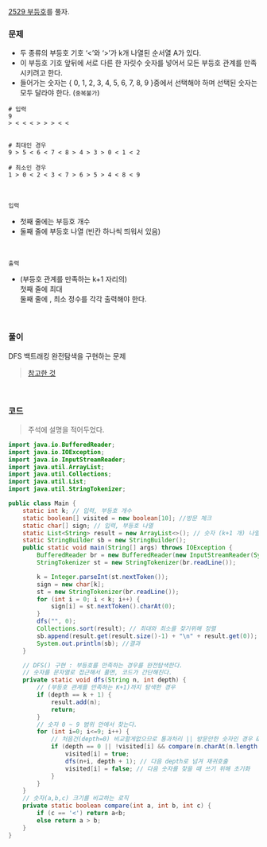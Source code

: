 [2529 부등호](https://www.acmicpc.net/problem/2529)를 풀자. <br>

### 문제
+ 두 종류의 부등호 기호 ‘<’와 ‘>’가 k개 나열된 순서열 A가 있다.
+ 이 부등호 기호 앞뒤에 서로 다른 한 자릿수 숫자를 넣어서 모든 부등호 관계를 만족시키려고 한다.
+ 들어가는 숫자는 { 0, 1, 2, 3, 4, 5, 6, 7, 8, 9 }중에서 선택해야 하며 선택된 숫자는 모두 달라야 한다. (`중복불가`)
```
# 입력
9
> < < < > > > < <


# 최대인 경우
9 > 5 < 6 < 7 < 8 > 4 > 3 > 0 < 1 < 2

# 최소인 경우
1 > 0 < 2 < 3 < 7 > 6 > 5 > 4 < 8 < 9
```

<br>

`입력` <br>
+ 첫째 줄에는 부등호 개수
+ 둘째 줄에 부등호 나열 (빈칸 하나씩 띄워서 있음)

<br>

`출력` <br>
+ (부등호 관계를 만족하는 k+1 자리의) <br> 첫째 줄에  최대 <br> 둘째 줄에 , 최소 정수를 각각 출력해야 한다.

<br>

### 풀이
DFS 백트래킹 완전탐색을 구현하는 문제
> [참고한 것](https://youngest-programming.tistory.com/558)

<br>

### 코드
> 주석에 설명을 적어두었다. 

```java
import java.io.BufferedReader;
import java.io.IOException;
import java.io.InputStreamReader;
import java.util.ArrayList;
import java.util.Collections;
import java.util.List;
import java.util.StringTokenizer;

public class Main {
    static int k; // 입력, 부등호 개수
    static boolean[] visited = new boolean[10]; //방문 체크
    static char[] sign; // 입력, 부등호 나열
    static List<String> result = new ArrayList<>(); // 숫자 (k+1 개) 나열을 담을 곳
    static StringBuilder sb = new StringBuilder();
    public static void main(String[] args) throws IOException {
        BufferedReader br = new BufferedReader(new InputStreamReader(System.in));
        StringTokenizer st = new StringTokenizer(br.readLine());

        k = Integer.parseInt(st.nextToken());
        sign = new char[k];
        st = new StringTokenizer(br.readLine());
        for (int i = 0; i < k; i++) {
            sign[i] = st.nextToken().charAt(0);
        }
        dfs("", 0);
        Collections.sort(result); // 최대와 최소를 찾기위해 정렬
        sb.append(result.get(result.size()-1) + "\n" + result.get(0)); // "최대" + "최소"를 문자열로 변환
        System.out.println(sb); //결과
    }

    // DFS() 구현 : 부등호를 만족하는 경우를 완전탐색한다.
    // 숫자를 문자열로 접근해서 풀면, 코드가 간단해진다.
    private static void dfs(String n, int depth) {
        // (부등호 관계를 만족하는 K+1)까지 탐색한 경우
        if (depth == k + 1) {
            result.add(n);
            return;
        }
        // 숫자 0 ~ 9 범위 안에서 찾는다.
        for (int i=0; i<=9; i++) {
            // 처음건(depth=0) 비교할게없으므로 통과처리 || 방문안한 숫자인 경우 && 비교할 문자열
            if (depth == 0 || !visited[i] && compare(n.charAt(n.length() - 1) - '0', i, sign[depth - 1])) {
                visited[i] = true;
                dfs(n+i, depth + 1); // 다음 depth로 넘겨 재귀호출
                visited[i] = false; // 다음 숫자를 찾을 때 쓰기 위해 초기화
            }
        }
    }
    // 숫자(a,b,c) 크기를 비교하는 로직
    private static boolean compare(int a, int b, int c) {
        if (c == '<') return a<b;
        else return a > b;
    }
}
```

